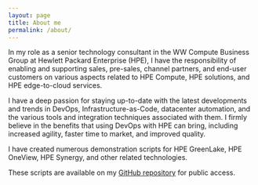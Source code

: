 ```yaml
---
layout: page
title: About me
permalink: /about/
---
```



<!-- ![Lionel Jullien]( {{ site.baseurl }}/assets/images/about/lionel-small.png){:height="30%" width="30%"} -->


<!-- {:class="body-image-post"} -->

In my role as a senior technology consultant in the WW Compute Business Group at Hewlett Packard Enterprise (HPE), I have the responsibility of enabling and supporting sales, pre-sales, channel partners, and end-user customers on various aspects related to HPE Compute, HPE solutions, and HPE edge-to-cloud services.

I have a deep passion for staying up-to-date with the latest developments and trends in DevOps, Infrastructure-as-Code, datacenter automation, and the various tools and integration techniques associated with them. I firmly believe in the benefits that using DevOps with HPE can bring, including increased agility, faster time to market, and improved quality.

I have created numerous demonstration scripts for HPE GreenLake, HPE OneView, HPE Synergy, and other related technologies. 

These scripts are available on my [GitHub repository](https://github.com/jullienl) for public access.